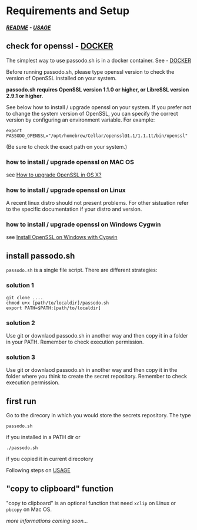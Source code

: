 # Requirements and Setup
#####  [README](https://github.com/brujo71/passodo.sh/blob/main/README.md) - [USAGE](https://github.com/brujo71/passodo.sh/blob/main/USAGE.md)
## check for openssl - [DOCKER](https://github.com/brujo71/passodo.sh/blob/main/DOCKER.md)

The simplest way to use passodo.sh is in a docker container. See - [DOCKER](https://github.com/brujo71/passodo.sh/blob/main/DOCKER.md)

Before running passodo.sh, please type openssl version to check the version of OpenSSL installed on your system.

**passodo.sh requires OpenSSL version 1.1.0 or higher, or LibreSSL version 2.9.1 or higher**.

See below how to install / upgrade openssl on your system. If you prefer not to change the system version of OpenSSL, you can specify the correct version by configuring an environment variable. For example: 
```
export PASSODO_OPENSSL="/opt/homebrew/Cellar/openssl@1.1/1.1.1t/bin/openssl"
```
(Be sure to check the exact path on your system.)

### how to install / upgrade openssl on MAC OS
see [How to upgrade OpenSSL in OS X?](https://apple.stackexchange.com/questions/126830/how-to-upgrade-openssl-in-os-x)

### how to install / upgrade openssl on Linux
A recent linux distro should not present problems. For other sistuation refer to the specific  documentation if your distro and version.

### how to install / upgrade openssl on Windows Cygwin
see [Install OpenSSL on Windows with Cygwin](https://www.ssl.com/how-to/install-openssl-on-windows-with-cygwin/)

## install passodo.sh
`passodo.sh` is a single file script. There are different strategies:
### solution 1
```
git clone ....
chmod u+x [path/to/localdir]/passodo.sh
export PATH=$PATH:[path/to/localdir]
```
### solution 2
Use git or downlaod passodo.sh in another way and then copy it in a folder in your PATH. Remember to check execution permission.

### solution 3
Use git or downlaod passodo.sh in another way and then copy it in the folder where you think to create the secret repository. Remember to check execution permission.
## first run
Go to the direcory in which you would store the secrets repository. The type
```
passodo.sh
```
if you installed in a PATH dir or
```
./passodo.sh
```
if you copied it in current direcotory

Following steps on [USAGE](https://github.com/brujo71/passodo.sh/blob/main/USAGE.md)

## "copy to clipboard" function
"copy to clipboard" is an optional function that need `xclip` on Linux or `pbcopy` on Mac OS.

*more informations coming soon...*

